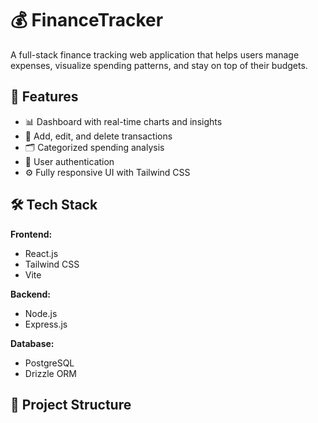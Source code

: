 # 💰 FinanceTracker

A full-stack finance tracking web application that helps users manage expenses, visualize spending patterns, and stay on top of their budgets.

## 🚀 Features

- 📊 Dashboard with real-time charts and insights
- 🧾 Add, edit, and delete transactions
- 🗂 Categorized spending analysis
- 👤 User authentication
- ⚙️ Fully responsive UI with Tailwind CSS

## 🛠️ Tech Stack

**Frontend:**
- React.js
- Tailwind CSS
- Vite

**Backend:**
- Node.js
- Express.js

**Database:**
- PostgreSQL
- Drizzle ORM

## 📂 Project Structure

